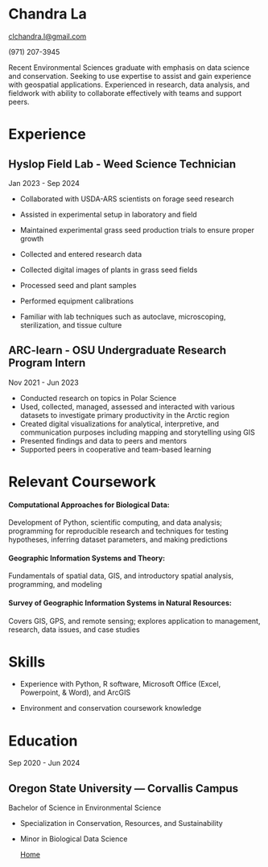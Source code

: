 # Chandra La
clchandra.l@gmail.com

(971) 207-3945


Recent Environmental Sciences graduate with emphasis on data science and conservation. Seeking to use expertise to assist and gain experience with geospatial applications. Experienced in research, data analysis, and fieldwork with ability to collaborate effectively with teams and support peers. 



# Experience
## Hyslop Field Lab - Weed Science Technician
Jan  2023 - Sep 2024
- Collaborated with USDA-ARS scientists on forage seed research 

- Assisted in experimental setup in laboratory and field

- Maintained experimental grass seed production trials to ensure proper growth 

- Collected and entered research data

- Collected digital images of plants in grass seed fields

- Processed seed and plant samples

- Performed equipment calibrations

- Familiar with lab techniques such as autoclave, microscoping, sterilization, and tissue culture



## ARC-learn - OSU Undergraduate Research Program Intern
Nov  2021 - Jun 2023
- Conducted research on topics in Polar Science 
- Used, collected, managed, assessed and interacted with various datasets to investigate primary productivity in the Arctic region 
- Created digital visualizations for analytical, interpretive, and communication purposes including mapping and storytelling using GIS
- Presented findings and data to peers and mentors
- Supported peers in cooperative and team-based learning



# Relevant Coursework
#### Computational Approaches for Biological Data:
Development of Python, scientific computing, and data analysis; programming for reproducible research and techniques for testing hypotheses, inferring dataset parameters, and making predictions
#### Geographic Information Systems and Theory: 
Fundamentals of spatial data, GIS, and introductory spatial analysis, programming, and modeling
#### Survey of Geographic Information Systems in Natural Resources: 
Covers GIS, GPS, and remote sensing; explores application to management, research, data issues, and case studies


# Skills
- Experience with Python, R software, Microsoft Office (Excel, Powerpoint, & Word), and ArcGIS

- Environment and conservation coursework knowledge


# Education
Sep  2020 - Jun 2024

## Oregon State University — Corvallis Campus
Bachelor of Science in Environmental Science 
- Specialization in Conservation, Resources, and Sustainability 
- Minor in Biological Data Science

  
  [Home](README.md)
